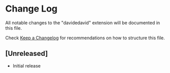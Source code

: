 # Change Log

All notable changes to the "davidedavid" extension will be documented in this file.

Check [Keep a Changelog](http://keepachangelog.com/) for recommendations on how to structure this file.

## [Unreleased]

- Initial release